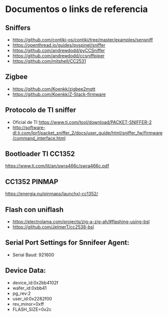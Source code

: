 # Documentos o links de referencia

## Sniffers

- https://github.com/contiki-os/contiki/tree/master/examples/sensniff
- https://openthread.io/guides/pyspinel/sniffer
- https://github.com/andrewdodd/pyCCSniffer
- https://github.com/andrewdodd/ccsniffpiper
- https://github.com/mitshell/CC2531

## Zigbee
- https://github.com/Koenkk/zigbee2mqtt
- https://github.com/Koenkk/Z-Stack-firmware

## Protocolo de TI sniffer 
- Oficial de TI https://www.ti.com/tool/download/PACKET-SNIFFER-2
- http://software-dl.ti.com/lprf/packet_sniffer_2/docs/user_guide/html/sniffer_fw/firmware/command_interface.html

## Bootloader TI CC1352 

https://www.ti.com/lit/an/swra466c/swra466c.pdf

## CC1352 PINMAP
https://energia.nu/pinmaps/launchxl-cc1352/

## Flash con uniflash
- https://electrolama.com/projects/zig-a-zig-ah/#flashing-using-bsl
- https://github.com/JelmerT/cc2538-bsl

## Serial Port Settings for Snnifeer Agent:

- Serial Baud: 921600

## Device Data:
- device_id:0x2bb4102f
- wafer_id:0xbb41
- pg_rev:2
- user_id:0x2282f00
- rev_minor=0xff
- FLASH_SIZE=0x2c


